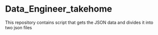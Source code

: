# Data_Engineer_takehome
This repository contains script that gets the JSON data and divides it into two json files
